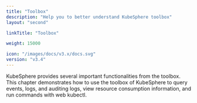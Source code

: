 ```yaml
---
title: "Toolbox"
description: "Help you to better understand KubeSphere toolbox"
layout: "second"

linkTitle: "Toolbox"

weight: 15000

icon: "/images/docs/v3.x/docs.svg"
version: "v3.4"
---
```


KubeSphere provides several important functionalities from the toolbox. This chapter demonstrates how to use the toolbox of KubeSphere to query events, logs, and auditing logs, view resource consumption information, and run commands with web kubectl.
